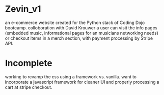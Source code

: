 # Zevin_v1
an e-commerce website created for the Python stack of Coding Dojo bootcamp. colloboration with David Krouwer
a user can visit the info pages (embedded music, informational pages for an musicians networking needs) or checkout items in a merch section, with payment processing by Stripe API.

# Incomplete
working to revamp the css using a framework vs. vanilla.  want to incorporate a javascript framework for cleaner UI and properly processing a cart at stripe checkout. 
